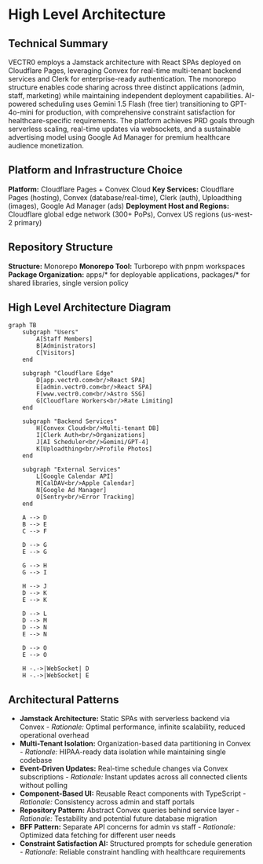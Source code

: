 # High Level Architecture

## Technical Summary

VECTR0 employs a Jamstack architecture with React SPAs deployed on Cloudflare Pages, leveraging Convex for real-time multi-tenant backend services and Clerk for enterprise-ready authentication. The monorepo structure enables code sharing across three distinct applications (admin, staff, marketing) while maintaining independent deployment capabilities. AI-powered scheduling uses Gemini 1.5 Flash (free tier) transitioning to GPT-4o-mini for production, with comprehensive constraint satisfaction for healthcare-specific requirements. The platform achieves PRD goals through serverless scaling, real-time updates via websockets, and a sustainable advertising model using Google Ad Manager for premium healthcare audience monetization.

## Platform and Infrastructure Choice

**Platform:** Cloudflare Pages + Convex Cloud
**Key Services:** Cloudflare Pages (hosting), Convex (database/real-time), Clerk (auth), Uploadthing (images), Google Ad Manager (ads)
**Deployment Host and Regions:** Cloudflare global edge network (300+ PoPs), Convex US regions (us-west-2 primary)

## Repository Structure

**Structure:** Monorepo
**Monorepo Tool:** Turborepo with pnpm workspaces
**Package Organization:** apps/* for deployable applications, packages/* for shared libraries, single version policy

## High Level Architecture Diagram

```mermaid
graph TB
    subgraph "Users"
        A[Staff Members]
        B[Administrators]
        C[Visitors]
    end
    
    subgraph "Cloudflare Edge"
        D[app.vectr0.com<br/>React SPA]
        E[admin.vectr0.com<br/>React SPA]
        F[www.vectr0.com<br/>Astro SSG]
        G[Cloudflare Workers<br/>Rate Limiting]
    end
    
    subgraph "Backend Services"
        H[Convex Cloud<br/>Multi-tenant DB]
        I[Clerk Auth<br/>Organizations]
        J[AI Scheduler<br/>Gemini/GPT-4]
        K[Uploadthing<br/>Profile Photos]
    end
    
    subgraph "External Services"
        L[Google Calendar API]
        M[CalDAV<br/>Apple Calendar]
        N[Google Ad Manager]
        O[Sentry<br/>Error Tracking]
    end
    
    A --> D
    B --> E
    C --> F
    
    D --> G
    E --> G
    
    G --> H
    G --> I
    
    H --> J
    D --> K
    E --> K
    
    D --> L
    D --> M
    D --> N
    E --> N
    
    D --> O
    E --> O
    
    H -.->|WebSocket| D
    H -.->|WebSocket| E
```

## Architectural Patterns

- **Jamstack Architecture:** Static SPAs with serverless backend via Convex - *Rationale:* Optimal performance, infinite scalability, reduced operational overhead
- **Multi-Tenant Isolation:** Organization-based data partitioning in Convex - *Rationale:* HIPAA-ready data isolation while maintaining single codebase
- **Event-Driven Updates:** Real-time schedule changes via Convex subscriptions - *Rationale:* Instant updates across all connected clients without polling
- **Component-Based UI:** Reusable React components with TypeScript - *Rationale:* Consistency across admin and staff portals
- **Repository Pattern:** Abstract Convex queries behind service layer - *Rationale:* Testability and potential future database migration
- **BFF Pattern:** Separate API concerns for admin vs staff - *Rationale:* Optimized data fetching for different user needs
- **Constraint Satisfaction AI:** Structured prompts for schedule generation - *Rationale:* Reliable constraint handling with healthcare requirements
